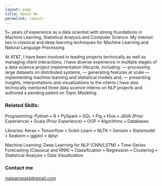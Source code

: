 ```yaml
---
layout: page
title: About Me
permalink: /about/
---
```


5+ years of experience as a data scientist with strong foundations in Machine Learning, Statistical Analysis and Computer Science. My interest lies in classical and deep learning techniques for Machine Learning and Natural Language Processing.

At AT&T, I have been involved in leading projects technically as well as managing client interactions.
I have diverse experience in multiple stages of a data science project implementation lifecycle, including:
— processing large datasets on distributed systems, 
— generating features at scale
— implementing machine learning and statistical models and,
— presenting insights, interpretations and visualizations to the clients
I have also technically mentored three data science interns on NLP projects and authored a pending patent on Topic Modeling.

### Related Skills: 

Programming: Python • R • PySpark • SQL • Pig • Hive • JAVA (Prior Experience) • Scala (Prior Experience) • OOP • Algorithms • Databases

Libraries: Keras • Tensorflow • Scikit-Learn • NLTK • Gensim • Statsmodel • Seaborn • ggplot • dplyr

Machine Learning: Deep Learning for NLP (CNN/LSTM) • Time-Series Forecasting (Classical and RNN) • Classification • Regression • Clustering • Statistical
Analysis • Data Visualization 


### Contact me

[maisamwasti@gmail.com](mailto:maisamwasti@gmail.com)

